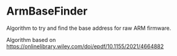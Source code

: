 # ArmBaseFinder

Algorithm to try and find the base address for raw ARM firmware. 

Algorithm based on https://onlinelibrary.wiley.com/doi/epdf/10.1155/2021/4664882
